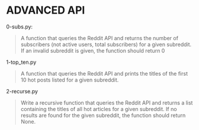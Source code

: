 # ADVANCED API

0-subs.py:
> A function that queries the Reddit API and returns the number of subscribers (not active users, total subscribers) for a given subreddit. If an invalid subreddit is given, the function should return 0

1-top_ten.py
> A function that queries the Reddit API and prints the titles of the first 10 hot posts listed for a given subreddit.

2-recurse.py
> Write a recursive function that queries the Reddit API and returns a list containing the titles of all hot articles for a given subreddit. If no results are found for the given subreddit, the function should return None.
